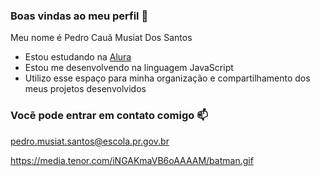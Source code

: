 ### Boas vindas ao meu perfil 🤍

Meu nome é Pedro Cauã Musiat Dos Santos

- Estou estudando na [Alura](https://www.alura.com.br)
- Estou me desenvolvendo na linguagem JavaScript
- Utilizo esse espaço para minha organização e compartilhamento dos meus projetos desenvolvidos

### Vocẽ pode entrar em contato comigo 📫

pedro.musiat.santos@escola.pr.gov.br


https://media.tenor.com/iNGAKmaVB6oAAAAM/batman.gif
